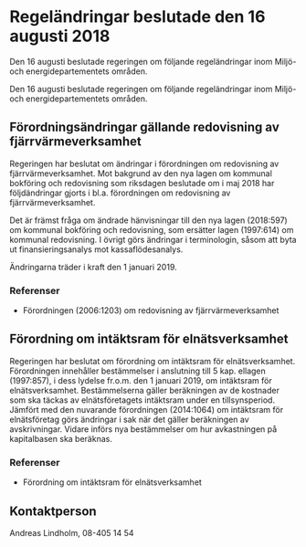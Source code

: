 # Regeländringar beslutade den 16 augusti 2018

Den 16 augusti beslutade regeringen om följande regeländringar inom Miljö- och energidepartementets områden.

Den 16 augusti beslutade regeringen om följande regeländringar inom Miljö- och energidepartementets områden.

## Förordningsändringar gällande redovisning av fjärrvärmeverksamhet

Regeringen har beslutat om ändringar i förordningen om redovisning av fjärrvärmeverksamhet. Mot bakgrund av den nya lagen om kommunal bokföring och redovisning som riksdagen beslutade om i maj 2018 har följdändringar gjorts i bl.a. förordningen om redovisning av fjärrvärmeverksamhet.

Det är främst fråga om ändrade hänvisningar till den nya lagen (2018:597) om kommunal bokföring och redovisning, som ersätter lagen (1997:614) om kommunal redovisning. I övrigt görs ändringar i terminologin, såsom att byta ut finansieringsanalys mot kassaflödesanalys.

Ändringarna träder i kraft den 1 januari 2019.

### Referenser

* Förordningen (2006:1203) om redovisning av fjärrvärmeverksamhet

## Förordning om intäktsram för elnätsverksamhet

Regeringen har beslutat om förordning om intäktsram för elnätsverksamhet. Förordningen innehåller bestämmelser i anslutning till 5 kap. ellagen (1997:857), i dess lydelse fr.o.m. den 1 januari 2019, om intäktsram för elnätsverksamhet. Bestämmelserna gäller beräkningen av de kostnader som ska täckas av elnätsföretagets intäktsram under en tillsynsperiod. Jämfört med den nuvarande förordningen (2014:1064) om intäktsram för elnätsföretag görs ändringar i sak när det gäller beräkningen av avskrivningar. Vidare införs nya bestämmelser om hur avkastningen på kapitalbasen ska beräknas.

### Referenser

* Förordning om intäktsram för elnätsverksamhet

## Kontaktperson

Andreas Lindholm, 08-405 14 54
